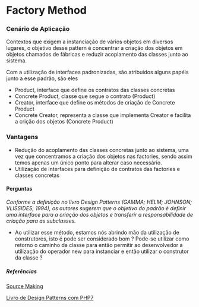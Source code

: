# Factory Method

### Cenário de Aplicação
Contextos que exigem a instanciação de vários objetos em diversos lugares, o objetivo desse pattern é concentrar a criação dos objetos em objetos chamados de fábricas e reduzir acoplamento das classes junto ao sistema.

Com a utilização de interfaces padronizadas, são atribuidos alguns papéis junto a esse padrão, são eles

- Product, interface que define os contratos das classes concretas
- Concrete Product, classe que segue o contrato (Product)
- Creator, interface que define os métodos de criação de Concrete Product
- Concrete Creator, representa a classe que implementa Creator e facilita a crição dos objetos (Concrete Product)

### Vantagens
- Redução do acoplamento das classes concretas junto ao sistema, uma vez que concentramos a criação dos objetos nas factories, sendo assim temos apenas um único ponto para alterar caso necessário.
- Utilização de interfaces para definição de contratos das factories e classes concretas


#### Perguntas
*Conforme a definição no livro Design Patterns (GAMMA; HELM; JOHNSON; VLISSIDES, 1994), os autores sugerem que o objetivo do padrão é definir uma interface para a criação dos objetos e transferir a responsabilidade de criação para as subclasses.*
- Ao utilizar esse método, estamos nós abrindo mão da utilização de construtores, isto é pode ser considerado bom ? Pode-se utilizar como retorno o caminho da classe para então permitir ao desenvolvedor a utilização do operador new para instanciar e então utilizar o construtor da classe ?

##### Referências 
[Source Making](https://sourcemaking.com/design_patterns/factory_method)

[Livro de Design Patterns com PHP7](https://www.casadocodigo.com.br/products/livro-design-paterns-php)
